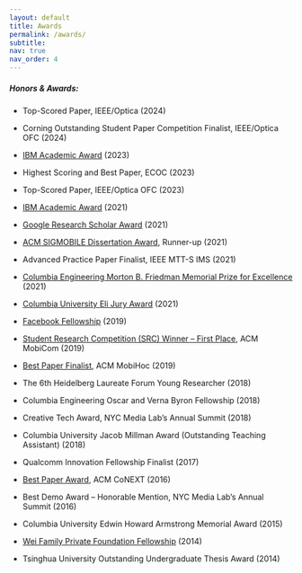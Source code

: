 ```yaml
---
layout: default
title: Awards
permalink: /awards/
subtitle:
nav: true
nav_order: 4
---
```


##### **Honors &amp; Awards**:

* Top-Scored Paper, IEEE/Optica (2024)
* Corning Outstanding Student Paper Competition Finalist, IEEE/Optica OFC (2024)

* [IBM Academic Award](https://research.ibm.com/university/awards/university-awards-recipients.html) (2023)
* Highest Scoring and Best Paper, ECOC (2023)
* Top-Scored Paper, IEEE/Optica OFC (2023)

* [IBM Academic Award](https://research.ibm.com/university/awards/university-awards-recipients.html) (2021)
* [Google Research Scholar Award](https://research.google/programs-and-events/research-scholar-program/recipients/) (2021)
* [ACM SIGMOBILE Dissertation Award](https://www.sigmobile.org/grav/awards/phd-thesis-award), Runner-up (2021)
* Advanced Practice Paper Finalist, IEEE MTT-S IMS  (2021)
* [Columbia Engineering Morton B. Friedman Memorial Prize for Excellence](https://www.ee.columbia.edu/news/dr-tingjun-chen-ms15-phd20-receives-morton-b-friedman-memorial-prize-excellence) (2021)
* [Columbia University Eli Jury Award](https://www.ee.columbia.edu/news/columbia-universitys-2021-electrical-engineering-undegraduate-and-graduate-awards) (2021)

* [Facebook Fellowship](https://research.facebook.com/announcing-the-2019-facebook-fellows-and-emerging-scholars/) (2019)
* [Student Research Competition (SRC) Winner – First Place](https://src.acm.org/candidates/2020), ACM MobiCom (2019)
* [Best Paper Finalist](https://www.sigmobile.org/mobihoc/2019/awards.html), ACM MobiHoc (2019)

* The 6th Heidelberg Laureate Forum Young Researcher (2018)
* Columbia Engineering Oscar and Verna Byron Fellowship (2018)
* Creative Tech Award, NYC Media Lab’s Annual Summit (2018)
* Columbia University Jacob Millman Award (Outstanding Teaching Assistant) (2018)

* Qualcomm Innovation Fellowship Finalist (2017)

* [Best Paper Award](https://wimnet.ee.columbia.edu/wp-content/uploads/2017/03/CoNEXT16_award_plaque.jpg), ACM CoNEXT (2016)
* Best Demo Award – Honorable Mention, NYC Media Lab’s Annual Summit (2016)

* Columbia University Edwin Howard Armstrong Memorial Award (2015)

* [Wei Family Private Foundation Fellowship](http://www.wfpf888.org/) (2014)
* Tsinghua University Outstanding Undergraduate Thesis Award (2014)